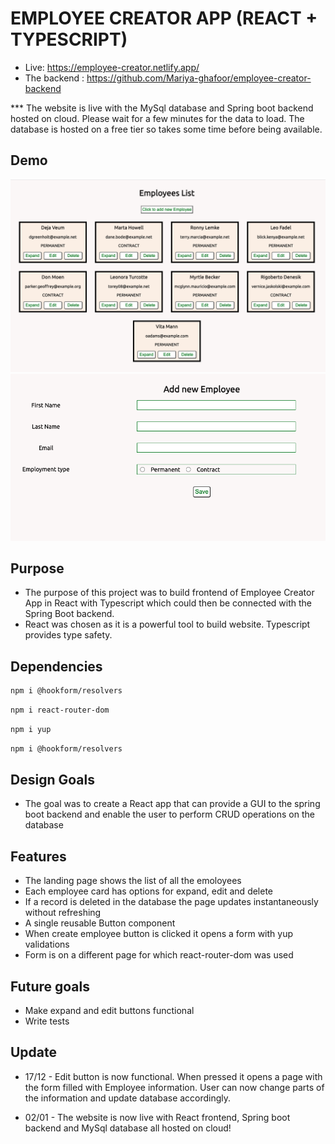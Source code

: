 # EMPLOYEE CREATOR APP (REACT + TYPESCRIPT)

- Live: https://employee-creator.netlify.app/
- The backend : https://github.com/Mariya-ghafoor/employee-creator-backend

\*\*\* The website is live with the MySql database and Spring boot backend hosted on cloud. Please wait for a few minutes for the data to load. The database is hosted on a free tier so takes some time before being available.

## Demo

![Home page](./src/assets/LandingPage.png "Landing page")
![Add-employee page](./src/assets/AddEmployeeForm.png "Add Employee page")

## Purpose

- The purpose of this project was to build frontend of Employee Creator App in React with Typescript which could then be connected with the Spring Boot backend.
- React was chosen as it is a powerful tool to build website. Typescript provides type safety.

## Dependencies

```bash
npm i @hookform/resolvers
```

```bash
npm i react-router-dom
```

```bash
npm i yup
```

```bash
npm i @hookform/resolvers
```

## Design Goals

- The goal was to create a React app that can provide a GUI to the spring boot backend and enable the user to perform CRUD operations on the database

## Features

- The landing page shows the list of all the emoloyees
- Each employee card has options for expand, edit and delete
- If a record is deleted in the database the page updates instantaneously without refreshing
- A single reusable Button component
- When create employee button is clicked it opens a form with yup validations
- Form is on a different page for which react-router-dom was used

## Future goals

- Make expand and edit buttons functional
- Write tests

## Update

- 17/12 - Edit button is now functional. When pressed it opens a page with the form filled with Employee information. User can now change parts of the information and update database accordingly.

- 02/01 - The website is now live with React frontend, Spring boot backend and MySql database all hosted on cloud!
